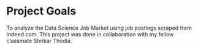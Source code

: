 # Project Goals

To analyze the Data Science Job Market using job postings scraped from Indeed.com. This project was done in collaboration with my fellow classmate Shrikar Thodla.
